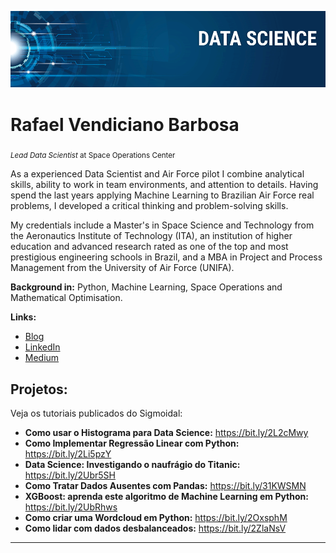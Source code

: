 

<p align="center">
  <img src="banner.png" >
</p>

# Rafael Vendiciano Barbosa
<sub>*Lead Data Scientist* at Space Operations Center</sub>

As a experienced Data Scientist and Air Force pilot I combine analytical skills, ability to work in team environments, and attention to details. Having spend the last years applying Machine Learning to Brazilian Air Force real problems, I developed a critical thinking and problem-solving skills.

My credentials include a Master's in Space Science and Technology from the Aeronautics Institute of Technology (ITA), an institution of higher education and advanced research rated as one of the top and most prestigious engineering schools in Brazil, and a MBA in Project and Process Management from the University of Air Force (UNIFA).

**Background in:** Python, Machine Learning, Space Operations and Mathematical Optimisation.

**Links:**
* [Blog]()
* [LinkedIn](https://www.linkedin.com/in/rafael-barbosa-a5767a186/)
* [Medium]()


## Projetos:
Veja os tutoriais publicados do Sigmoidal:

* **Como usar o Histograma para Data Science:** https://bit.ly/2L2cMwy
* **Como Implementar Regressão Linear com Python:** https://bit.ly/2Li5pzY
* **Data Science: Investigando o naufrágio do Titanic:** https://bit.ly/2Ubr5SH
* **Como Tratar Dados Ausentes com Pandas:** https://bit.ly/31KWSMN
* **XGBoost: aprenda este algoritmo de Machine Learning em Python:** https://bit.ly/2UbRhws
* **Como criar uma Wordcloud em Python:** https://bit.ly/2OxsphM
* **Como lidar com dados desbalanceados:** https://bit.ly/2ZlaNsV

---

